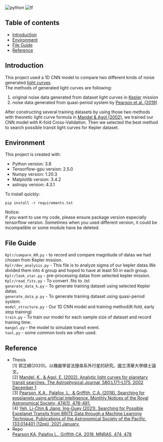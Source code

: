 
![python](https://img.shields.io/badge/Python-3.8-blue)
![tf](https://img.shields.io/badge/Tensorflow--GPU-2.5-orange)  


## Table of contents
* [Introduction](#introduction)  
* [Environment](#environment)  
* [File Guide](#file-guide)  
* [Reference](#reference)  

## Introduction  
This project used a 1D CNN model to compare two different kinds of noise generated [light curves](https://exoplanets.nasa.gov/resources/280/light-curve-of-a-planet-transiting-its-star/).  
The methods of generated light curves are following:  
1. original noise data generated from dataset light curves in [Kepler](https://exoplanetarchive.ipac.caltech.edu/bulk_data_download/) mission  
2. noise data generated from quasi-period system by [Pearson et al. (2019)](https://arxiv.org/abs/1706.04319)
  
After  constructing several training datasets by using those two methods with theoretic light curve formula in [Mandel & Agol (2002)](https://arxiv.org/abs/astro-ph/0210099), we trained our CNN model with K-fold Cross-Validation. Then we selected the best method to search possible transit light curves for Kepler  dataset.

## Environment  
This project is created with:  
* Python version: 3.8  
* Tensorflow-gpu version: 2.5.0  
* Numpy version: 1.20.3  
* Matplotlib version: 3.4.2  
* astropy version: 4.3.1  

To install quickly:
```
pip install -r requirements.txt
```
  
Notice:  
If you want to use my code, please ensure package version especially tensorflow version. Sometimes when you used different version, it could be incompatible or some module have be deleted.

## File Guide  
`Kplr/compare_KM.py` - to record and compare magnitude of datas we had chosen from Kepler mission.  
`Kplr/dev_analysis.py` - This file is to analyze sigma of our kepler datas.We divided them into 4 group and hoped to have at least 50 in each group.  
`Kplr/look_star.py` - pre-processing datas from selected kepler mission.  
`Kplr/read_fits.py` - To convert .fits to .txt  
`generate_data_k.py` - To generate training dataset using selected Kepler datas.  
`generate_data_p.py` - To generate training dataset using quasi-period system.  
`model_structure.py` - Our 1D CNN model and training method(K-fold, early stop training)  
`train.py` - To train our model for each sample size of dataset and record training time.  
`mangol.py` - the model to simulate transit event.  
`tool.py` - some common tools we often used.  

## Reference  
* Thesis  
[1] 郭芷綺(2020)。以機器學習法搜尋系外行星的研究。國立清華大學碩士論文。  
[2] [Mandel, K., & Agol, E. (2002). Analytic light curves for planetary transit searches. The Astrophysical Journal, 580:L171–L175, 2002 December 1](https://exoplanetarchive.ipac.caltech.edu/bulk_data_download/)  
[3] [Pearson, K.A., Palafox, L., & Griffith, C.A. (2018). Searching for exoplanets using artificial intelligence. Monthly Notices of the Royal Astronomical Society, 474(1), 478-491.](https://arxiv.org/abs/1706.04319)  
[4] [Yeh, Li-Chin & Jiang, Ing-Guey (2021). Searching for Possible Exoplanet Transits from BRITE Data through a Machine Learning Technique. Publications of the Astronomical Society of the Pacific, 133:014401 (12pp), 2021 January.](https://arxiv.org/abs/2012.10035)  
* Repo  
[Pearson KA, Palafox L., Griffith CA, 2018, MNRAS, 474, 478](https://github.com/pearsonkyle/Exoplanet-Artificial-Intelligence)
